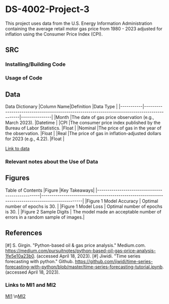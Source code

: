 # DS-4002-Project-3
This project uses data from the U.S. Energy Information Administration containing the average retail motor gas price from 1980 - 2023 adjusted for inflation using the Consumer Price Index (CPI). 

## SRC
### Installing/Building Code


### Usage of Code


## Data
Data Dictionary
|Column Name|Definition                                                                                    |Data Type      | 
|-----------|----------------------------------------------------------------------------------------------|---------------|
|Month |The date of gas price observation (e.g., March 2023).                             |Datetime        |
|CPI |The consumer price index published by the Bureau of Labor Statistics.    |Float        |
|Nominal      |The price of gas in the year of the observation.  |Float      |
|Real      |The price of gas in inflation-adjusted dollars for 2023 (e.g., 4.22).     |Float         |

[Link to data](https://github.com/avneetch/DS-4002-Project-3/blob/3715b5e2e6df349ab240e39c4735fe80adb80e76/Data/real_gas.csv)


### Relevant notes about the Use of Data

## Figures
Table of Contents
|Figure     |Key Takeaways| 
|-------------------------------------------------|--------------------------------------------------------------------------------------------------|
|Figure 1 Model Accuracy                   | Optimal number of epochs is 30. |
|Figure 1 Model Loss                  | Optimal number of epochs is 30. |
|Figure 2 Sample Digits | The model made an acceptable number of errors in a random sample of images.|

## References
[#] S. Girgin. "Python-based oil & gas price analysis." Medium.com. https://medium.com/pursuitnotes/python-based-oil-gas-price-analysis-1fe5e10a23b0. (accessed April 18, 2023).
[#] Jiwidi. "Time series forecasting with python." Github. https://github.com/jiwidi/time-series-forecasting-with-python/blob/master/time-series-forecasting-tutorial.ipynb. (accessed April 18, 2023).


### Links to MI1 and MI2
[MI1](https://docs.google.com/document/d/16KW47FVTcNRLVW94Ycd_IxVnLPN2BU77JGky71UFqJQ/edit?usp=share_link)
\n[MI2](https://docs.google.com/document/d/1_ug_r5ILIBxlOvBHoCTClUHNrOUrktU2ir1bjQX7YkU/edit?usp=share_link)
